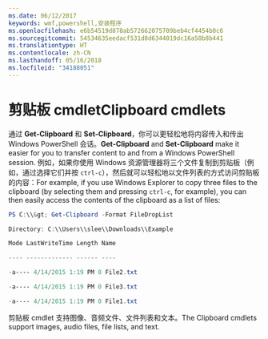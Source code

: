 ```yaml
---
ms.date: 06/12/2017
keywords: wmf,powershell,安装程序
ms.openlocfilehash: e6b54519d878ab572662075709beb4cf4454b0c6
ms.sourcegitcommit: 54534635eedacf531d8d6344019dc16a50b8b441
ms.translationtype: HT
ms.contentlocale: zh-CN
ms.lasthandoff: 05/16/2018
ms.locfileid: "34188051"
---
```

# <a name="clipboard-cmdlets"></a><span data-ttu-id="25797-102">剪贴板 cmdlet</span><span class="sxs-lookup"><span data-stu-id="25797-102">Clipboard cmdlets</span></span>
<span data-ttu-id="25797-103">通过 **Get-Clipboard** 和 **Set-Clipboard**，你可以更轻松地将内容传入和传出 Windows PowerShell 会话。</span><span class="sxs-lookup"><span data-stu-id="25797-103">**Get-Clipboard** and **Set-Clipboard** make it easier for you to transfer content to and from a Windows PowerShell session.</span></span> <span data-ttu-id="25797-104">例如，如果你使用 Windows 资源管理器将三个文件复制到剪贴板（例如，通过选择它们并按 `ctrl-c`），然后就可以轻松地以文件列表的方式访问剪贴板的内容：</span><span class="sxs-lookup"><span data-stu-id="25797-104">For example, if you use Windows Explorer to copy three files to the clipboard (by selecting them and pressing `ctrl-c`, for example), you can then easily access the contents of the clipboard as a list of files:</span></span>

```powershell
PS C:\\&gt; Get-Clipboard -Format FileDropList

Directory: C:\\Users\\slee\\Downloads\\Example

Mode LastWriteTime Length Name

---- ------------- ------ ----

-a---- 4/14/2015 1:19 PM 0 File2.txt

-a---- 4/14/2015 1:19 PM 0 File3.txt

-a---- 4/14/2015 1:19 PM 0 File1.txt
```


<span data-ttu-id="25797-105">剪贴板 cmdlet 支持图像、音频文件、文件列表和文本。</span><span class="sxs-lookup"><span data-stu-id="25797-105">The Clipboard cmdlets support images, audio files, file lists, and text.</span></span>
